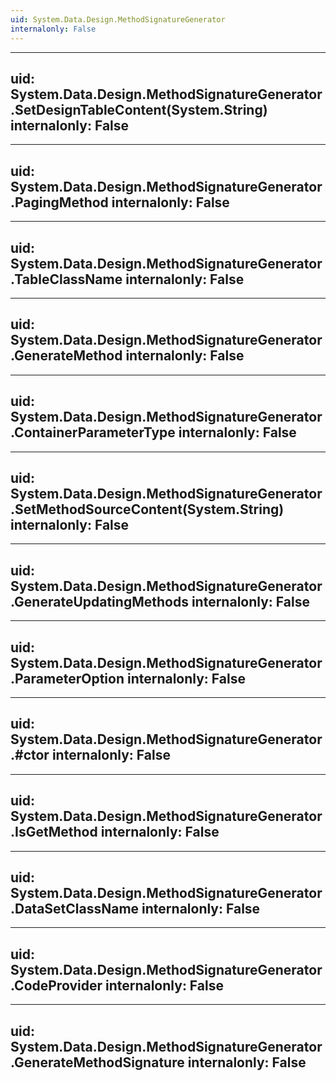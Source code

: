 ```yaml
---
uid: System.Data.Design.MethodSignatureGenerator
internalonly: False
---
```


---
uid: System.Data.Design.MethodSignatureGenerator.SetDesignTableContent(System.String)
internalonly: False
---

---
uid: System.Data.Design.MethodSignatureGenerator.PagingMethod
internalonly: False
---

---
uid: System.Data.Design.MethodSignatureGenerator.TableClassName
internalonly: False
---

---
uid: System.Data.Design.MethodSignatureGenerator.GenerateMethod
internalonly: False
---

---
uid: System.Data.Design.MethodSignatureGenerator.ContainerParameterType
internalonly: False
---

---
uid: System.Data.Design.MethodSignatureGenerator.SetMethodSourceContent(System.String)
internalonly: False
---

---
uid: System.Data.Design.MethodSignatureGenerator.GenerateUpdatingMethods
internalonly: False
---

---
uid: System.Data.Design.MethodSignatureGenerator.ParameterOption
internalonly: False
---

---
uid: System.Data.Design.MethodSignatureGenerator.#ctor
internalonly: False
---

---
uid: System.Data.Design.MethodSignatureGenerator.IsGetMethod
internalonly: False
---

---
uid: System.Data.Design.MethodSignatureGenerator.DataSetClassName
internalonly: False
---

---
uid: System.Data.Design.MethodSignatureGenerator.CodeProvider
internalonly: False
---

---
uid: System.Data.Design.MethodSignatureGenerator.GenerateMethodSignature
internalonly: False
---
